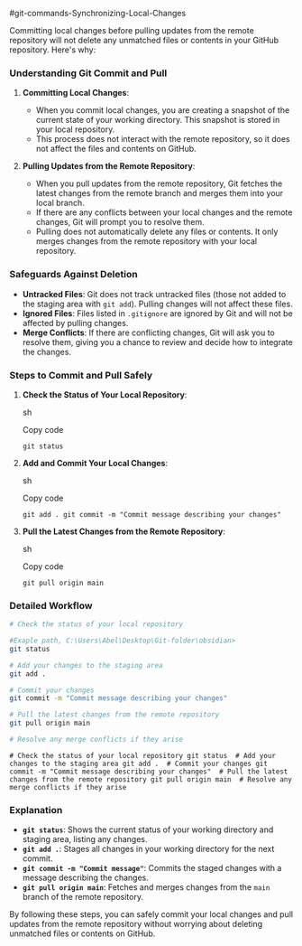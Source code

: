 

#git-commands-Synchronizing-Local-Changes


Committing local changes before pulling updates from the remote repository will not delete any unmatched files or contents in your GitHub repository. Here's why:

### **Understanding Git Commit and Pull**

1. **Committing Local Changes**:
    
    - When you commit local changes, you are creating a snapshot of the current state of your working directory. This snapshot is stored in your local repository.
    - This process does not interact with the remote repository, so it does not affect the files and contents on GitHub.
2. **Pulling Updates from the Remote Repository**:
    
    - When you pull updates from the remote repository, Git fetches the latest changes from the remote branch and merges them into your local branch.
    - If there are any conflicts between your local changes and the remote changes, Git will prompt you to resolve them.
    - Pulling does not automatically delete any files or contents. It only merges changes from the remote repository with your local repository.

### **Safeguards Against Deletion**

- **Untracked Files**: Git does not track untracked files (those not added to the staging area with `git add`). Pulling changes will not affect these files.
- **Ignored Files**: Files listed in `.gitignore` are ignored by Git and will not be affected by pulling changes.
- **Merge Conflicts**: If there are conflicting changes, Git will ask you to resolve them, giving you a chance to review and decide how to integrate the changes.

### **Steps to Commit and Pull Safely**

1. **Check the Status of Your Local Repository**:
    
    sh
    
    Copy code
    
    `git status`
    
2. **Add and Commit Your Local Changes**:
    
    sh
    
    Copy code
    
    `git add . git commit -m "Commit message describing your changes"`
    
3. **Pull the Latest Changes from the Remote Repository**:
    
    sh
    
    Copy code
    
    `git pull origin main`
    

### **Detailed Workflow** 

```bash
# Check the status of your local repository

#Exaple path, C:\Users\Abel\Desktop\Git-folder\obsidian>
git status

# Add your changes to the staging area
git add .

# Commit your changes
git commit -m "Commit message describing your changes"

# Pull the latest changes from the remote repository
git pull origin main

# Resolve any merge conflicts if they arise

```
`# Check the status of your local repository git status  # Add your changes to the staging area git add .  # Commit your changes git commit -m "Commit message describing your changes"  # Pull the latest changes from the remote repository git pull origin main  # Resolve any merge conflicts if they arise`

### **Explanation**

- **`git status`**: Shows the current status of your working directory and staging area, listing any changes.
- **`git add .`**: Stages all changes in your working directory for the next commit.
- **`git commit -m "Commit message"`**: Commits the staged changes with a message describing the changes.
- **`git pull origin main`**: Fetches and merges changes from the `main` branch of the remote repository.

By following these steps, you can safely commit your local changes and pull updates from the remote repository without worrying about deleting unmatched files or contents on GitHub.